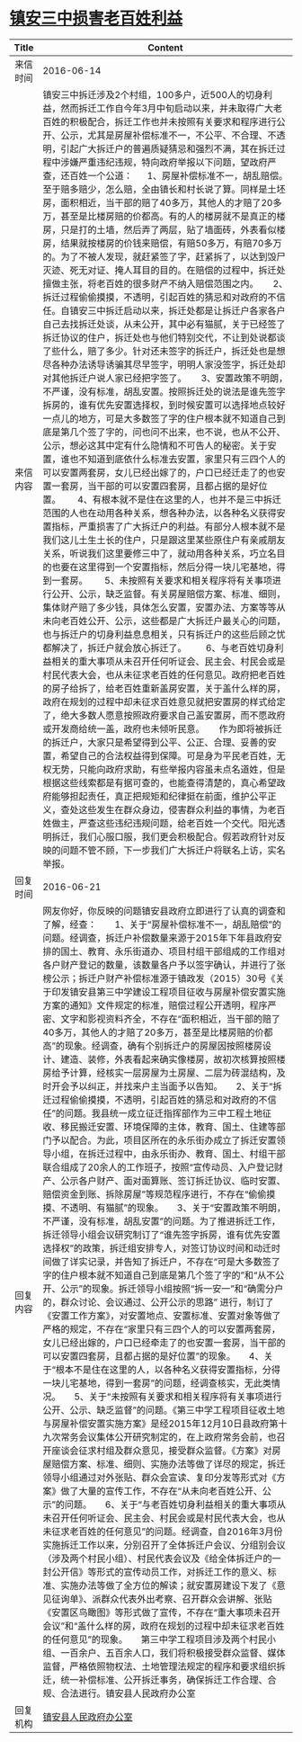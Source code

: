 # <a href="http://www.shangluo.gov.cn/zmhd/ldxxxx.jsp?urltype=leadermail.LeaderMailContentUrl&wbtreeid=1112&leadermailid=3666">镇安三中损害老百姓利益</a>
| Title |                                                                                                                                                                                                                                                                                                                                                                                                                                                                                                                                                                                                                                                                                                                                                                                                                           Content                                                                                                                                                                                                                                                                                                                                                                                                                                                                                                                                                                                                                                                                                                                                                                                                                            |
|:-----:|--------------------------------------------------------------------------------------------------------------------------------------------------------------------------------------------------------------------------------------------------------------------------------------------------------------------------------------------------------------------------------------------------------------------------------------------------------------------------------------------------------------------------------------------------------------------------------------------------------------------------------------------------------------------------------------------------------------------------------------------------------------------------------------------------------------------------------------------------------------------------------------------------------------------------------------------------------------------------------------------------------------------------------------------------------------------------------------------------------------------------------------------------------------------------------------------------------------------------------------------------------------------------------------------------------------------------------------------------------------------------------------------------------------------------------------------------------------------------------------------------------------------------------------------------------------------------------------------------------------------------------------------------------------|
| 来信时间  | 2016-06-14                                                                                                                                                                                                                                                                                                                                                                                                                                                                                                                                                                                                                                                                                                                                                                                                                                                                                                                                                                                                                                                                                                                                                                                                                                                                                                                                                                                                                                                                                                                                                                                                                                                   |
| 来信内容  | 镇安三中拆迁涉及2个村组，100多户，近500人的切身利益，然而拆迁工作自今年3月中旬启动以来，并未取得广大老百姓的积极配合，拆迁工作也并未按照有关要求和程序进行公开、公示，尤其是房屋补偿标准不一，不公平、不合理、不透明，引起广大拆迁户的普遍质疑猜忌和强烈不满，其在拆迁过程中涉嫌严重违纪违规，特向政府举报以下问题，望政府严查，还百姓一个公道：      1、房屋补偿标准不一，胡乱赔偿。至于赔多赔少，怎么赔，全由镇长和村长说了算。同样是土坯房，面积相近，当干部的赔了40多万，其他人的才赔了20多万，甚至是比楼房赔的价都高。有的人的楼房就不是真正的楼房，只是打的土墙，然后弄了两层，贴了墙面砖，外表看似楼房，结果就按楼房的价钱来赔偿，有赔50多万，有赔70多万的。为了不被人发现，就赶紧签了字，赶紧拆了，以达到毁尸灭迹、死无对证、掩人耳目的目的。在赔偿的过程中，拆迁处擅做主张，将老百姓的很多财产不纳入赔偿范围之内。      2、拆迁过程偷偷摸摸，不透明，引起百姓的猜忌和对政府的不信任。自镇安三中拆迁启动以来，拆迁处都是让拆迁户各家各户自己去找拆迁处谈，从未公开，其中必有猫腻，关于已经签了拆迁协议的住户，拆迁处也与他们特别交代，不让到处说都谈了些什么，赔了多少。针对还未签字的拆迁户，拆迁处也是想尽各种办法诱导诱骗其尽早签字，明明人家没签字，拆迁处却对其他拆迁户说人家已经把字签了。      3、安置政策不明朗，不严谨，没有标准，胡乱安置。按照拆迁处的说法是谁先签字拆房的，谁有优先安置选择权，到时候安置可以选择地点较好一点儿的地方，可是大多数签了字的住户根本就不知道自己到底是第几个签了字的，问也问不出来，也不说，也从不公开、公示，想必这其中定有什么隐情和不可告人的秘密。关于安置，谁也不知道到底依什么标准去安置，家里只有三四个人的可以安置两套房，女儿已经出嫁了的，户口已经迁走了的也安置一套房，当干部的可以安置四套房，且都占据的是好位置。       4、有根本就不是住在这里的人，也并不是三中拆迁范围的人也在动用各种关系，想各种办法，以各种名义获得安置指标，严重损害了广大拆迁户的利益。有部分人根本就不是我们这儿土生土长的住户，只是跟这里某些原住户有亲戚朋友关系，听说我们这里要修三中了，就动用各种关系，巧立名目的也要在这里得到一个安置指标，然后分得一块儿宅基地，得到一套房。       5、未按照有关要求和相关程序将有关事项进行公开、公示，缺乏监督。有关房屋赔偿方案、标准、细则，集体财产赔了多少钱，具体怎么安置，安置办法、方案等等从未向老百姓公开、公示，这些都是广大拆迁户最关心的问题，也与拆迁户的切身利益息息相关，只有拆迁户的这些后顾之忧都解决了，拆迁户就会放心拆迁了。        6、与老百姓切身利益相关的重大事项从未召开任何听证会、民主会、村民会或是村民代表大会，也从未征求老百姓的任何意见。政府把老百姓的房子给拆了，给老百姓重新盖房安置，关于盖什么样的房，政府在规划的过程中却未征求百姓意见就把安置房的样式给定了，绝大多数人愿意按照政府要求自己盖安置房，而不愿政府或开发商给统一盖，政府也未倾听民意。      作为即将被拆迁的拆迁户，大家只是希望得到公平、公正、合理、妥善的安置，希望自己的合法权益得到保障。可是身为平民老百姓，无权无势，只能向政府求助，有些举报内容虽未点名道姓，但是根据这些线索都是有据可查的，也能查得清楚的，真心希望政府能够担起责任，真正把规矩和纪律挺在前面，维护公平正义，查处这些发生在群众身边，侵害群众利益的事情，为老百姓做主，严查这些违纪违规问题，给老百姓一个交代。阳光透明拆迁，我们心服口服，我们更会积极配合。假若政府针对反映的问题不管不顾，下一步我们广大拆迁户将联名上访，实名举报。                       |
| 回复时间  | 2016-06-21                                                                                                                                                                                                                                                                                                                                                                                                                                                                                                                                                                                                                                                                                                                                                                                                                                                                                                                                                                                                                                                                                                                                                                                                                                                                                                                                                                                                                                                                                                                                                                                                                                                   |
| 回复内容  | 网友你好，你反映的问题镇安县政府立即进行了认真的调查和了解，经查：　　1、关于“房屋补偿标准不一，胡乱赔偿”的问题。经调查，拆迁户补偿数量来源于2015年下年县政府安排的国土、教育、永乐街道办、项目村组干部组成的工作组对各户财产登记的数量，该数量各户予以签字确认，并进行了张榜公示；拆迁户财产补偿标准源于镇政发（2015）30号《关于印发镇安县第三中学建设工程项目征收与房屋补偿安置实施方案的通知》文件规定的标准，赔偿过程公开透明，程序严密、文字和影视资料齐全，不存在“面积相近，当干部的赔了40多万，其他人的才赔了20多万，甚至是比楼房赔的价都高”的现象。经调查，确有个别拆迁户的房屋因按照楼房设计、建造、装修，外表看起来确实像楼房，故初次核算按照楼房给予计算，经核实一层房屋为土房屋、二层为砖混结构，及时开会予以纠正，并找来户主当面予以告知。　　2、关于“拆迁过程偷偷摸摸，不透明，引起百姓的猜忌和对政府的不信任”的问题。我县统一成立征迁指挥部作为三中工程土地征收、移民搬迁安置、环境保障的主体，教育、国土、住建等部门予以配合。为此，项目区所在的永乐街办成立了拆迁安置领导小组，在拆迁过程中，由永乐街办、教育、国土、村组干部联合组成了20余人的工作班子，按照“宣传动员、入户登记财产、公示各户财产、面对面算账、签订拆迁协议、临时安置、赔偿资金到账、拆除房屋”等规范程序进行，不存在“偷偷摸摸、不透明、有猫腻”的现象。　　3、关于“安置政策不明朗，不严谨，没有标准，胡乱安置”的问题。为了推进拆迁工作，拆迁领导小组会议研究制订了“谁先签字拆房，谁有优先安置选择权”的政策，拆迁组安排专人，对签订协议时间和动迁时间做了详实记录，并告知了拆迁户，不存在“可是大多数签了字的住户根本就不知道自己到底是第几个签了字的”和“从不公开、公示”的现象。拆迁领导小组按照“拆一安一”和“确需分户的，群众讨论、会议通过、公开公示的思路” 进行，制订了《安置工作方案》，对安置地点、安置标准、安置对象等做了严格的规定，不存在“家里只有三四个人的可以安置两套房，女儿已经出嫁的，户口已经牵走了的也安置一套房，当干部的可以安置四套房，且都占据的是好位置”的现象。　　4、关于“根本不是住在这里的人，以各种名义获得安置指标，分得一块儿宅基地，得到一套房”的问题，经调查核实，无此类情况。　　5、关于“未按照有关要求和相关程序将有关事项进行公开、公示、缺乏监督”的问题。《第三中学工程项目征收土地与房屋补偿安置实施方案》是经2015年12月10日县政府第十九次常务会议集体公开研究制定的，在上政府常务会前，也召开座谈会征求村组及群众意见，接受群众监督。《方案》对房屋赔偿方案、标准、细则、实施办法等做了详尽的规定，拆迁领导小组通过对外张贴、群众会宣读、复印分发等形式对《方案》做了大量的宣传工作，不存在“从未向老百姓公开、公示”的问题。　　6、关于“与老百姓切身利益相关的重大事项从未召开任何听证会、民主会、村民会或是村民代表大会，也从未征求老百姓的任何意见”的问题。经调查，自2016年3月份实施拆迁工作以来，分别召开了全体拆迁户会议、分组别会议（涉及两个村民小组）、村民代表会议及《给全体拆迁户的一封公开信》等形式的宣传动员工作，对拆迁工作的意义、标准、实施办法等做了全方位的解读；就安置房建设下发了《意见征询单》、派群众代表外出考察、召开群众会讲解、张贴《安置区鸟瞰图》等形式做了宣传，不存在“重大事项未召开会议”和“盖什么样的房，政府在规划的过程中却未征求老百姓的任何意见”的现象。　　第三中学工程项目涉及两个村民小组、一百余户、五百余人口，我们将积极接受群众监督、媒体监督，严格依照物权法、土地管理法规定的程序和要求组织拆迁，统一补偿标准、公开拆迁事务，确保拆迁工作合理、合规、合法进行。镇安县人民政府办公室 |
| 回复机构  | <a href="../../categories/agencies/镇安县人民政府办公室.md">镇安县人民政府办公室</a>                                                                                                                                                                                                                                                                                                                                                                                                                                                                                                                                                                                                                                                                                                                                                                                                                                                                                                                                                                                                                                                                                                                                                                                                                                                                                                                                                                                                                                                                                                                                                                                             |
